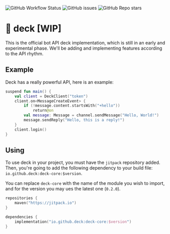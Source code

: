 ![GitHub Workflow Status](https://img.shields.io/github/workflow/status/SrGaabriel/deck/Build)
![GitHub issues](https://img.shields.io/github/issues/SrGaabriel/deck)
![GitHub Repo stars](https://img.shields.io/github/stars/SrGaabriel/deck)

# 🎲 deck [WIP]

This is the official bot API deck implementation, which is still in an early and experimental phase. We'll be adding and implementing features according to the API rhythm.

## Example

Deck has a really powerful API, here is an example:

```kotlin
suspend fun main() {
    val client = DeckClient("token")
    client.on<MessageCreateEvent> {
        if (!message.content.startsWith("+hello"))
            return@on
        val message: Message = channel.sendMessage("Hello, World!")
        message.sendReply("Hello, this is a reply!")
    }
    client.login()
}
```

## Using

To use deck in your project, you must have the `jitpack` repository added. Then, you're going to add the following dependency to your build file: `io.github.deck:deck-core:$version`.

You can replace `deck-core` with the name of the module you wish to import, and for the version you may ues the latest one (`0.2.0`).

```kotlin
repositories {
    maven("https://jitpack.io")
}

dependencies {
    implementation("io.github.deck:deck-core:$version")
}
```
